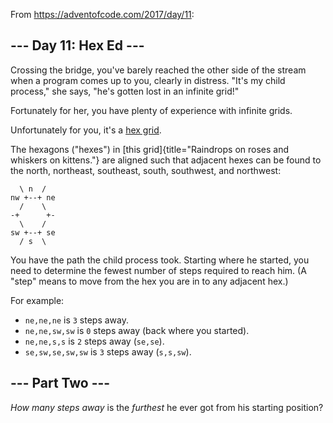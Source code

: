 From <https://adventofcode.com/2017/day/11>:

--- Day 11: Hex Ed ---
----------------------

Crossing the bridge, you've barely reached the other side of the stream
when a program comes up to you, clearly in distress. "It's my child
process," she says, "he's gotten lost in an infinite grid!"

Fortunately for her, you have plenty of experience with infinite grids.

Unfortunately for you, it's a [hex
grid](https://en.wikipedia.org/wiki/Hexagonal_tiling).

The hexagons ("hexes") in [this
grid]{title="Raindrops on roses and whiskers on kittens."} are aligned
such that adjacent hexes can be found to the north, northeast,
southeast, south, southwest, and northwest:

      \ n  /
    nw +--+ ne
      /    \
    -+      +-
      \    /
    sw +--+ se
      / s  \

You have the path the child process took. Starting where he started, you
need to determine the fewest number of steps required to reach him. (A
"step" means to move from the hex you are in to any adjacent hex.)

For example:

-   `ne,ne,ne` is `3` steps away.
-   `ne,ne,sw,sw` is `0` steps away (back where you started).
-   `ne,ne,s,s` is `2` steps away (`se,se`).
-   `se,sw,se,sw,sw` is `3` steps away (`s,s,sw`).

--- Part Two ---
----------------

*How many steps away* is the *furthest* he ever got from his starting
position?
